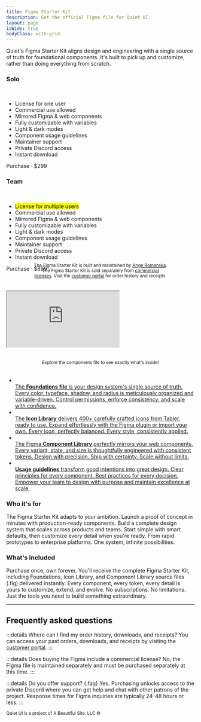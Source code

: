 ```yaml
---
title: Figma Starter Kit
description: Get the official Figma file for Quiet UI.
layout: page
isWide: true
bodyClass: with-grid
---
```


Quiet's Figma Starter Kit aligns design and engineering with a single source of truth for foundational components. It's built to pick up and customize, rather than doing everything from scratch.

<div class="pricing-tiers-double">
  <div class="pricing-tier">
    <quiet-icon class="pricing-tier-icon" name="user" style="color: #7577c5;"></quiet-icon>
    <h3 data-no-anchor>Solo</h3><br>
    <ul>
      <li><quiet-icon name="check" style="color: #7db664;"></quiet-icon> License for one user</li>
      <li><quiet-icon name="check" style="color: #7db664;"></quiet-icon> Commercial use allowed</li>
      <li><quiet-icon name="check" style="color: #7db664;"></quiet-icon> Mirrored Figma &amp; web components</li>
      <li><quiet-icon name="check" style="color: #7db664;"></quiet-icon> Fully customizable with variables</li>
      <li><quiet-icon name="check" style="color: #7db664;"></quiet-icon> Light &amp; dark modes</li>
      <li><quiet-icon name="check" style="color: #7db664;"></quiet-icon> Component usage guidelines</li>
      <li><quiet-icon name="check" style="color: #7db664;"></quiet-icon> Maintainer support</li>
      <li><quiet-icon name="check" style="color: #7db664;"></quiet-icon> Private Discord access</li>
      <li><quiet-icon name="check" style="color: #7db664;"></quiet-icon> Instant download</li>
    </ul>
    <quiet-button variant="primary" pill href="https://buy.polar.sh/polar_cl_IB9AY0KWdP5MnVnpruntpoVjZN246wooCJDZq2gYiyE">
      Purchase &middot; $299
    </quiet-button>
  </div>

  <div class="pricing-tier">
    <quiet-icon class="pricing-tier-icon" name="users-group" style="color: #c5a231;"></quiet-icon>
    <h3 data-no-anchor>Team</h3><br>
    <ul>
      <li><quiet-icon name="check" style="color: #7db664;"></quiet-icon> <mark>License for multiple users</mark></li>
      <li><quiet-icon name="check" style="color: #7db664;"></quiet-icon> Commercial use allowed</li>
      <li><quiet-icon name="check" style="color: #7db664;"></quiet-icon> Mirrored Figma &amp; web components</li>
      <li><quiet-icon name="check" style="color: #7db664;"></quiet-icon> Fully customizable with variables</li>
      <li><quiet-icon name="check" style="color: #7db664;"></quiet-icon> Light &amp; dark modes</li>
      <li><quiet-icon name="check" style="color: #7db664;"></quiet-icon> Component usage guidelines</li>
      <li><quiet-icon name="check" style="color: #7db664;"></quiet-icon> Maintainer support</li>
      <li><quiet-icon name="check" style="color: #7db664;"></quiet-icon> Private Discord access</li>
      <li><quiet-icon name="check" style="color: #7db664;"></quiet-icon> Instant download</li>
    </ul>
    <quiet-button class="button-unlimited" pill href="https://buy.polar.sh/polar_cl_IB9AY0KWdP5MnVnpruntpoVjZN246wooCJDZq2gYiyE">
      Purchase &middot; $899
    </quiet-button>
  </div>  
</div>

<p style="text-align: center; text-wrap: balance; margin-block: -1.5rem 2rem;">
  <small>
    The Figma Starter Kit is built and maintained by <a href="https://www.linkedin.com/in/angeromanska/" class="link-disguised" data-no-external>Ange Romanska</a>. The Figma Starter Kit is sold separately from <a href="/license" class="link-disguised">commercial licenses</a>. Visit the <a href="https://polar.sh/quietui/portal" class="link-disguised" data-no-external>customer portal</a> for order history and receipts.
  </small>
</p>

<iframe src="https://embed.figma.com/design/3Uy2x2ilZrs7Ps3cMbd7by/Quiet-Components-V1.1.0?node-id=566-12368&embed-host=share" allowfullscreen></iframe>

<p style="text-align: center; text-wrap: balance; margin-block: 2rem;">
  <small>
    Explore the components file to see exactly what's inside!
  </small>
</p>

<ul class="features-grid" aria-label="Features">
  <li>
    <a class="stretch" href="https://buy.polar.sh/polar_cl_IB9AY0KWdP5MnVnpruntpoVjZN246wooCJDZq2gYiyE" data-no-external>
      <quiet-icon name="palette" style="color: #c5a231;"></quiet-icon><br>
      The <strong>Foundations file</strong> is your design system's single source of truth. Every color, typeface, shadow, and radius is meticulously organized and variable-driven. Control permissions, enforce consistency, and scale with confidence.
    </a>
  </li>
  <li>
    <a class="stretch" href="https://buy.polar.sh/polar_cl_IB9AY0KWdP5MnVnpruntpoVjZN246wooCJDZq2gYiyE" data-no-external>
      <quiet-icon name="library-photo" style="color: #58acf2;"></quiet-icon><br>
      The <strong>Icon Library</strong> delivers 400+ carefully crafted icons from Tabler, ready to use. Expand effortlessly with the Figma plugin or import your own. Every icon, perfectly balanced. Every style, consistently applied.
    </a>
  </li>
  <li>
    <a class="stretch" href="https://buy.polar.sh/polar_cl_IB9AY0KWdP5MnVnpruntpoVjZN246wooCJDZq2gYiyE" data-no-external>
      <quiet-icon name="blocks" style="color: #e98d61;"></quiet-icon><br>
      The Figma <strong>Component Library</strong> perfectly mirrors your web components. Every variant, state, and size is thoughtfully engineered with consistent tokens. Design with precision. Ship with certainty. Scale without limits.
    </a>
  </li>
  <li>
    <a class="stretch" href="https://buy.polar.sh/polar_cl_IB9AY0KWdP5MnVnpruntpoVjZN246wooCJDZq2gYiyE" data-no-external>
      <quiet-icon name="building-lighthouse" style="color: #b394f4;"></quiet-icon><br>
      <strong>Usage guidelines</strong> transform good intentions into great design. Clear principles for every component. Best practices for every decision. Empower your team to design with purpose and maintain excellence at scale.
    </a>
  </li>
</ul>

### Who it's for

The Figma Starter Kit adapts to your ambition. Launch a proof of concept in minutes with production-ready components. Build a complete design system that scales across products and teams. Start simple with smart defaults, then customize every detail when you're ready. From rapid prototypes to enterprise platforms. One system, infinite possibilities.

### What's included

Purchase once, own forever. You'll receive the complete Figma Starter Kit, including Foundations, Icon Library, and Component Library source files (.fig) delivered instantly. Every component, every token, every detail is yours to customize, extend, and evolve. No subscriptions. No limitations. Just the tools you need to build something extraordinary.

---

## Frequently asked questions

:::details Where can I find my order history, downloads, and receipts?
You can access your past orders, downloads, and receipts by visiting the [customer portal](https://polar.sh/quietui/portal).
:::

:::details Does buying the Figma include a commercial license?
No, the Figma file is maintained separately and must be purchased separately at this time.
:::

:::details Do you offer support? {.faq}
Yes. Purchasing unlocks access to the private Discord where you can get help and chat with other patrons of the project. Response times for Figma inquiries are typically 24-48 hours or less.
:::

<small class="copyright">
  Quiet UI is a project of A&nbsp;Beautiful&nbsp;Site,&nbsp;LLC
  &copy;<quiet-date year="numeric"></quiet-date>
</small>
